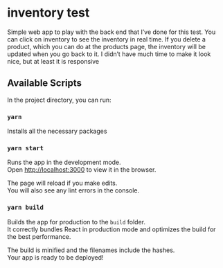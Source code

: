 # inventory test

Simple web app to play with the back end that I’ve done for this test. You can click on inventory to see the inventory in real time. If you delete a product, which you can do at the products page, the inventory will be updated when you go back to it.
I didn’t have much time to make it look nice, but at least it is responsive

## Available Scripts

In the project directory, you can run:

### `yarn`

Installs all the necessary packages

### `yarn start`

Runs the app in the development mode.<br />
Open [http://localhost:3000](http://localhost:3000) to view it in the browser.

The page will reload if you make edits.<br />
You will also see any lint errors in the console.

### `yarn build`

Builds the app for production to the `build` folder.<br />
It correctly bundles React in production mode and optimizes the build for the best performance.

The build is minified and the filenames include the hashes.<br />
Your app is ready to be deployed!
